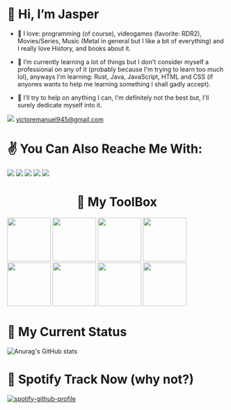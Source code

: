 <h1> 👋 Hi, I’m Jasper</h1>

- 💖 I love: programming (of course), videogames (favorite: RDR2), Movies/Series, Music (Metal in general but I like a bit of everything) and I really love History,
and books about it.

- 🐣 I’m currently learning a lot of things but I don't consider myself a professional on any of it (probably because I'm trying to learn too much lol), 
anyways I'm learning: Rust, Java, JavaScript, HTML and CSS (if anyones wants to help me learning something I shall gadly accept).

- 💞️ I’ll try to help on anything I can, I'm definitely not the best but, I'll surely dedicate myself into it.

<img src="https://img.shields.io/badge/Gmail-D14836?style=for-the-badge&logo=gmail&logoColor=white" target="_blank"/> victoremanuel945@gmail.com

# ✌️ You Can Also Reache Me With:

<div>
  <a href="https://discord.gg/TAjr8utAkQ" target="_blank">
  <img src="https://img.shields.io/badge/Discord-7289DA?style=for-the-badge&logo=discord&logoColor=white" target="_blank"/></a>
  
  <a href="https://api.whatsapp.com/send?phone=5551980598960&text=Github!" target="_blank">
  <img src="https://img.shields.io/badge/WhatsApp-25D366?style=for-the-badge&logo=whatsapp&logoColor=white" target="_blank"/></a>
  
  <a href="https://www.instagram.com/victolson/" target="_blank">
  <img src="https://img.shields.io/badge/Instagram-E4405F?style=for-the-badge&logo=instagram&logoColor=white" target="_blank"/></a>

  <a href="https://open.spotify.com/user/gfrdpmbbgke16vk7i0qmnys2r" target="_blank">
  <img src="https://img.shields.io/badge/Spotify-1ED760?&style=for-the-badge&logo=spotify&logoColor=white" target="_blank"/></a>

  <a href="https://www.linkedin.com/in/victor-emanuel-mello-835602216/" target="_blank">
  <img src="https://img.shields.io/badge/LinkedIn-0077B5?style=for-the-badge&logo=linkedin&logoColor=white" target="_blank"/></a>
  
</div>

<h1> <center>🧰 My ToolBox</center> </h1>

<div>
<img src="https://cdn.jsdelivr.net/gh/devicons/devicon/icons/java/java-original.svg" width="100"/>
<img src="https://cdn.jsdelivr.net/gh/devicons/devicon/icons/javascript/javascript-original.svg" width="100"/>
<img src="https://cdn.jsdelivr.net/gh/devicons/devicon/icons/nodejs/nodejs-original.svg" width="100"/>
<img src="https://cdn.jsdelivr.net/gh/devicons/devicon/icons/react/react-original.svg" width="100" />
<img src="https://cdn.jsdelivr.net/gh/devicons/devicon/icons/html5/html5-original.svg" width="100"/>
<img src="https://cdn.jsdelivr.net/gh/devicons/devicon/icons/css3/css3-original.svg" width="100"/>
<img src="https://cdn.jsdelivr.net/gh/devicons/devicon/icons/rust/rust-plain.svg" width="100"/>
<img src="https://cdn.jsdelivr.net/gh/devicons/devicon/icons/mysql/mysql-original.svg" width="100" />  
            
</div>

# 🔮 My Current Status

![Anurag's GitHub stats](https://github-readme-stats.vercel.app/api?username=Jasper-F3&show_icons=true&theme=radical) 

# 🎵 Spotify Track Now (why not?)

[![spotify-github-profile](https://spotify-github-profile.vercel.app/api/view?uid=gfrdpmbbgke16vk7i0qmnys2r&cover_image=true&theme=default&show_offline=false&background_color=121212&bar_color=53b14f&bar_color_cover=false)](https://spotify-github-profile.vercel.app/api/view?uid=gfrdpmbbgke16vk7i0qmnys2r&redirect=true) 



